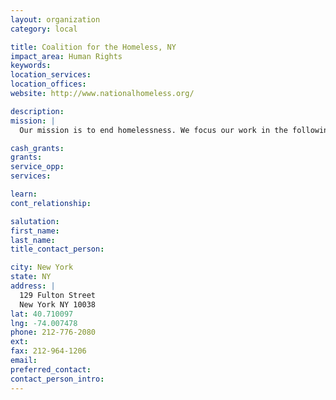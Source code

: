 ```yaml
---
layout: organization
category: local

title: Coalition for the Homeless, NY
impact_area: Human Rights
keywords: 
location_services: 
location_offices: 
website: http://www.nationalhomeless.org/

description: 
mission: |
  Our mission is to end homelessness. We focus our work in the following four areas: housing justice <housingjustice.html>, economic justice <econjustice.html>, health care justice <abouthealth.html>, and civil rights <civilrights/index.html>. Our approaches are: grassroots organizing, public education <publiceducation.html>, policy advocacy <legislat.html>, technical assistance <ta/index.html>, and partnerships.

cash_grants: 
grants: 
service_opp: 
services: 

learn: 
cont_relationship: 

salutation: 
first_name: 
last_name: 
title_contact_person: 

city: New York
state: NY
address: |
  129 Fulton Street    
  New York NY 10038
lat: 40.710097
lng: -74.007478
phone: 212-776-2080
ext: 
fax: 212-964-1206
email: 
preferred_contact: 
contact_person_intro: 
---
```

